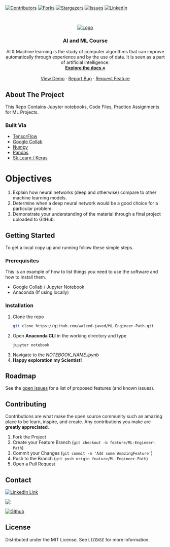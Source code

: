 <!--
*** To avoid retyping too much info. Do a search and replace for the following:
*** waleed-javed, repo_name, codeChaudhary, waleedjavied@gmail.com, project_title, project_description
-->

<!-- PROJECT SHIELDS -->
<!--
*** I'm using markdown "reference style" links for readability.
*** Reference links are enclosed in brackets [ ] instead of parentheses ( ).
*** See the bottom of this document for the declaration of the reference variables
*** for contributors-url, forks-url, etc. This is an optional, concise syntax you may use.
*** https://www.markdownguide.org/basic-syntax/#reference-style-links
-->
[![Contributors][contributors-shield]][contributors-url]
[![Forks][forks-shield]][forks-url]
[![Stargazers][stars-shield]][stars-url]
[![Issues][issues-shield]][issues-url]
[![LinkedIn][linkedin-shield]][linkedin-url]
<!-- [![MIT License][license-shield]][license-url] -->


<!-- PROJECT LOGO -->
<br />
<p align="center">
  <a href="https://github.com/waleed-javed/ML-Engineer-Path">
    <img src="https://www.govconwire.com/wp-content/uploads/2021/10/DHS-Seeks-to-Harness-AIML-Opportunities-Through-Science-amp-Technology-Directorates-Strategic-Plan.png" alt="Logo">
  </a>

  <h3 align="center">AI and ML Course</h3>

  <p align="center">
    AI & Machine learning is the study of computer algorithms that can improve automatically through experience and by the use of data. It is seen as a part of artificial intelligence.
    <br />
    <a href="https://github.com/waleed-javed/ML-Engineer-Path"><strong>Explore the docs »</strong></a>
    <br />
    <br />
    <a href="https://github.com/waleed-javed/ML-Engineer-Path">View Demo</a>
    ·
    <a href="https://github.com/waleed-javed/ML-Engineer-Path/issues">Report Bug</a>
    ·
    <a href="https://github.com/waleed-javed/ML-Engineer-Path/issues">Request Feature</a>
  </p>
</p>





<!-- ABOUT THE PROJECT -->
## About The Project
This Repo Contains Jupyter notebooks, Code Files, Practice Assignments for ML Projects.

### Built Via

* [TensorFlow]()
* [Google Collab]()
* [Numpy]()
* [Pandas]()
* [Sk.Learn / Keras]()


# Objectives

1. Explain how neural networks (deep and otherwise) compare to other machine learning models.
2. Determine when a deep neural network would be a good choice for a particular problem.
3. Demonstrate your understanding of the material through a final project uploaded to GitHub.


<!-- GETTING STARTED -->
## Getting Started

To get a local copy up and running follow these simple steps.

### Prerequisites

This is an example of how to list things you need to use the software and how to install them.
* Google Collab / Jupyter Notebook
* Anaconda (If using locally)
### Installation

1. Clone the repo
   ```sh
   git clone https://github.com/waleed-javed/ML-Engineer-Path.git
   ```
2. Open **Anaconda CLI** in the working directory and type
   ```sh
   jupyter notebook
   ```
3. Navigate to the *NOTEBOOK_NAME.ipynb*
4. **Happy exploration my Scientist!** 


<!-- USAGE EXAMPLES -->

<!-- ** ## Usage
Use this space to show useful examples of how a project can be used. Additional screenshots, code examples and demos work well in this space. You may also link to more resources.
_For more examples, please refer to the [Documentation](https://example.com)_
-->

<!-- ROADMAP -->
## Roadmap

See the [open issues](https://github.com/waleed-javed/ML-Engineer-Path/issues) for a list of proposed features (and known issues).



<!-- CONTRIBUTING -->
## Contributing

Contributions are what make the open source community such an amazing place to be learn, inspire, and create. Any contributions you make are **greatly appreciated**.

1. Fork the Project
2. Create your Feature Branch (`git checkout -b feature/ML-Engineer-Path`)
3. Commit your Changes (`git commit -m 'Add some AmazingFeature'`)
4. Push to the Branch (`git push origin feature/ML-Engineer-Path`)
5. Open a Pull Request



<!-- CONTACT -->
## Contact

[![LinkedIn Link](https://img.shields.io/badge/Waleed-Connect-blue?style=social&logo=linkedin&longCache=true&style=social&label=Waleed
)](https://www.linkedin.com/in/waleed-javed)

[![](https://img.shields.io/badge/Twitter-Waleed--Javed-blue?logo=twitter&style=social)](https://twitter.com/codeChaudhary)

[![Github](https://img.shields.io/badge/Github-Waleed--javed-black?logo=github&style=social)](https://github.com/waleed-javed/TaskDistributionModule)



<!-- LICENSE -->
## License

Distributed under the MIT License. See `LICENSE` for more information.



<!-- ACKNOWLEDGEMENTS 
## Acknowledgements

* []()
* []()
* []()

-->



<!-- MARKDOWN LINKS & IMAGES -->
<!-- https://www.markdownguide.org/basic-syntax/#reference-style-links -->
[contributors-shield]: https://img.shields.io/github/contributors/waleed-javed/ML-Engineer-Path.svg?style=for-the-badge
[contributors-url]: https://github.com/waleed-javed/ML-Engineer-Path/graphs/contributors
[forks-shield]: https://img.shields.io/github/forks/waleed-javed/ML-Engineer-Path.svg?style=for-the-badge
[forks-url]: https://github.com/waleed-javed/ML-Engineer-Path/network/members
[stars-shield]: https://img.shields.io/github/stars/waleed-javed/ML-Engineer-Path.svg?style=for-the-badge
[stars-url]: https://github.com/waleed-javed/ML-Engineer-Path/stargazers
[issues-shield]: https://img.shields.io/github/issues/waleed-javed/ML-Engineer-Path.svg?style=for-the-badge
[issues-url]: https://github.com/waleed-javed/ML-Engineer-Path/issues
[license-shield]: https://img.shields.io/github/license/waleed-javed/ML-Engineer-Path.svg?style=for-the-badge
[license-url]: https://github.com/waleed-javed/ML-Engineer-Path/blob/master/LICENSE.txt
[linkedin-shield]: https://img.shields.io/badge/-LinkedIn-black.svg?style=for-the-badge&logo=linkedin&colorB=555
[linkedin-url]: https://linkedin.com/in/waleed-javed
